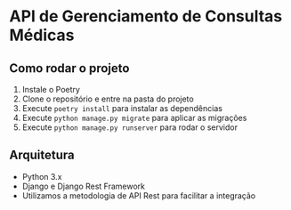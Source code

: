 # API de Gerenciamento de Consultas Médicas

## Como rodar o projeto

1. Instale o Poetry
2. Clone o repositório e entre na pasta do projeto
3. Execute `poetry install` para instalar as dependências
4. Execute `python manage.py migrate` para aplicar as migrações
5. Execute `python manage.py runserver` para rodar o servidor

## Arquitetura
- Python 3.x
- Django e Django Rest Framework
- Utilizamos a metodologia de API Rest para facilitar a integração
